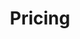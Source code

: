 ---
title: Pricing
heading: Find the perfect plan for your business
description: All plans include our award winning sales optimization solution to track your sales in real time.
type: pricing
pricing_table:
  - name: Basic
    color: "#8e8e8e"
    features:
      - text: $25 per month
        highlight: true
      - text: Up to 5 users
        highlight: false
      - text: Basic lead scoring
        highlight: false
      - text: CRM
        highlight: false
      - text: Basic reporting
        highlight: false
      - text: Sales map
        highlight: false
    call_to_action:
      link: http://mysite.com?plan=basic
      text: Get started
  - name: Pro
    color: "#4a4a4a"
    features:
      - text: $99 per month
        highlight: true
      - text: Everything in Basic
        highlight: false
      - text: Up to 25 users
        highlight: false
      - text: Advanced lead scoring
        highlight: false
      - text: Pipeline management
        highlight: false
      - text: Advanced reporting
        highlight: false
    call_to_action:
      link: http://mysite.com?plan=pro
      text: Get started
  - name: Professional
    color: "#000000"
    features:
      - text: $299 per month
        highlight: true
      - text: Everything in Basic and Pro
        highlight: false
      - text: Up to 100 users
        highlight: false
      - text: Campaign builder
        highlight: false
      - text: Machine learning
        highlight: false
      - text: Calendar
        highlight: false
    call_to_action:
      link: http://mysite.com?plan=professional
      text: Get started
faq:
  - question: What types of payment do you accept?
    answer: Credit cards including MasterCard, Visa or American Express.
  - question: Can I change my plan at a later time?
    answer: Yes, you can upgrade and downgrade your plan at anytime.
  - question: Do you offer pricing for nonprofit organizations?
    answer: Yes, send us a message and we'll set you up on our nonprofit pricing.
  - question: Questions?
    answer: Contact us for any further questions at <a href="#">john@business.com</a>.
---